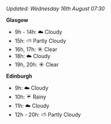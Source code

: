 *Updated: Wednesday 16th August 07:30*

**Glasgow**

* 9h - 14h: :cloud: Cloudy
* 15h: :partly_sunny: Partly Cloudy
* 16h, 17h: :sunny: Clear
* 18h: :cloud: Cloudy
* 19h, 20h: :sunny: Clear

**Edinburgh**

* 9h: :cloud: Cloudy
* 10h: :umbrella: Rainy
* 11h: :cloud: Cloudy
* 12h - 20h: :partly_sunny: Partly Cloudy
